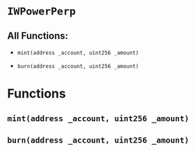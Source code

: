 # `IWPowerPerp`

## All Functions:

- `mint(address _account, uint256 _amount)`

- `burn(address _account, uint256 _amount)`

# Functions

## `mint(address _account, uint256 _amount)`

## `burn(address _account, uint256 _amount)`
